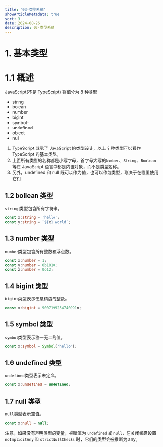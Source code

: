 ```yaml
---
title: '03-类型系统'
showArticleMetadata: true
sort: 3
date: 2024-08-26
description: 03-类型系统
---
```


# 1. 基本类型

# 1.1 概述

JavaScript(不是 TypeScript) 将值分为 8 种类型

- string
- bolean
- number
- bigint
- symbol-
- undefined
- object
- null

1. TypeScript 继承了 JavaScript 的类型设计，以上 8 种类型可以看作 TypeScript 的基本类型。
2. 上面所有类型的名称都是小写字母，首字母大写的`Number`、`String`、`Boolean`等在 JavaScript 语言中都是内置对象，而不是类型名称。
3. 另外，undefined 和 null 既可以作为值，也可以作为类型，取决于在哪里使用它们

## 1.2 bollean 类型

`string` 类型包含所有字符串。

```typeScript
const x:string = 'hello';
const y:string = `${x} world`;
```

## 1.3 number 类型

`number`类型包含所有整数和浮点数。

```typeScript
const x:number = 1;
const y:number = 0b1010;
const z:number = 0o12;
```

## 1.4 bigint 类型

`bigint`类型表示任意精度的整数。

```typeScript
const x:bigint = 9007199254740991n;
```

## 1.5 symbol 类型

`symbol`类型表示独一无二的值。

```typeScript
const x:symbol = Symbol('hello');
```

## 1.6 undefined 类型

`undefined`类型表示未定义。

```typeScript
const x:undefined = undefined;
```

## 1.7 null 类型

`null`类型表示空值。

```typeScript
const x:null = null;
```

注意，如果没有声明类型的变量，被赋值为 `undefined` 或 `null`，在关闭编译设置 `noImplicitAny` 和 `strictNullChecks` 时，它们的类型会被推断为 any。
